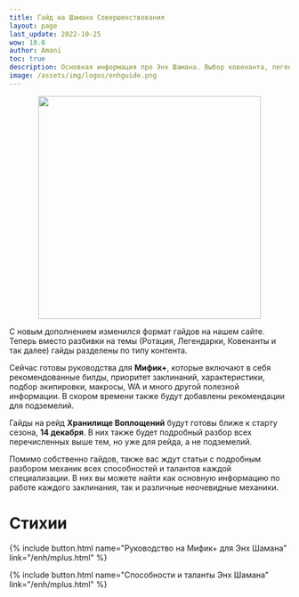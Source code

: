 ```yaml
---
title: Гайд на Шамана Совершенствования
layout: page
last_update: 2022-10-25
wow: 10.0
author: Amani
toc: true
description: Основная информация про Энх Шамана. Выбор ковенанта, легендарные предметы, таланты для рейда и Мифик+, описание способностей, ротации и характеристик – в этом руководстве вы найдете это и многое другое.
image: /assets/img/logos/enhguide.png
---
```


<p align="center">
<img src="/assets/img/enh_tb2.png" width=400x> 
</p>

С новым дополнением изменился формат гайдов на нашем сайте. Теперь вместо разбивки на темы (Ротация, Легендарки, Ковенанты и так далее) гайды разделены по типу контента.

Сейчас готовы руководства для **Мифик+**, которые включают в себя рекомендованные билды, приоритет заклинаний, характеристики, подбор экипировки, макросы, WA и много другой полезной информации. В скором времени также будут добавлены рекомендации для подземелий.

Гайды на рейд **Хранилище Воплощений** будут готовы ближе к старту сезона, **14 декабря**. В них также будет подробный разбор всех перечисленных выше тем, но уже для рейда, а не подземелий.

Помимо собственно гайдов, также вас ждут статьи с подробным разбором механик всех способностей и талантов каждой специализации. В них вы можете найти как основную информацию по работе каждого заклинания, так и различные неочевидные механики.

# Стихии

<p></p>

{% include button.html name="Руководство на Мифик+ для Энх Шамана" link="/enh/mplus.html" %}  

<p></p>

{% include button.html name="Способности и таланты Энх Шамана" link="/enh/mplus.html" %}  

<p></p>
